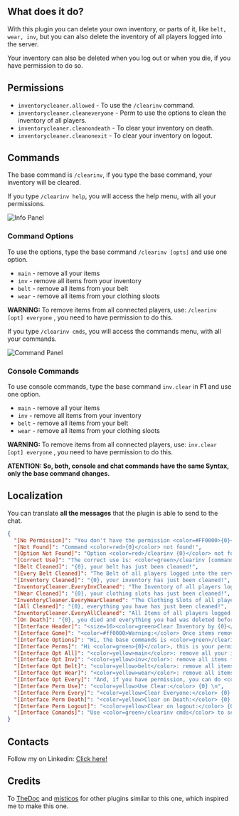 ## What does it do?
With this plugin you can delete your own inventory, or parts of it, like `belt, wear, inv`, but you can also delete the inventory of all players logged into the server.

Your inventory can also be deleted when you log out or when you die, if you have permission to do so. 

## Permissions
* `inventorycleaner.allowed` - To use the `/clearinv` command.
* `inventorycleaner.cleaneveryone` - Perm to use the options to clean the inventory of all players.
* `inventorycleaner.cleanondeath` - To clear your inventory on death.
* `inventorycleaner.cleanonexit` - To clear your inventory on logout.

## Commands
The base command is `/clearinv`, if you type the base command, your inventory will be cleared.

If you type `/clearinv help`, you will access the help menu, with all your permissions.

![Info Panel](https://i.imgur.com/49xK4oA.png)

### Command Options
To use the options, type the base command `/clearinv [opts]` and use one option.
* `main` - remove all your items
* `inv` - remove all items from your inventory
* `belt` - remove all items from your belt
* `wear` - remove all items from your clothing sloots

**WARNING:** To remove items from all connected players, use: `/clearinv [opt] everyone` , you need to have permission to do this.

If you type `/clearinv cmds`, you will access the commands menu, with all your commands.

![Command Panel](https://i.imgur.com/9lWFaZo.png)

### Console Commands
To use console commands, type the base command `inv.clear` in **F1** and use one option.
* `main` - remove all your items
* `inv` - remove all items from your inventory
* `belt` - remove all items from your belt
* `wear` - remove all items from your clothing sloots

**WARNING:** To remove items from all connected players, use: `inv.clear [opt] everyone` , you need to have permission to do this.

**ATENTION: So, both, console and chat commands have the same Syntax, only the base command changes.**

## Localization
You can translate **all the messages** that the plugin is able to send to the chat.

```json
{
  "[No Permission]": "You don't have the permission <color=#FF0000>{0}</color> to do that!",
  "[Not Found]": "Command <color=red>{0}</color> not found!",
  "[Option Not Found]": "Option <color=red>/clearinv {0}</color> not found!",
  "[Correct Use]": "The correct use is: <color=green>/clearinv [command]</color>",
  "[Belt Cleaned]": "{0}, your belt has just been cleaned!",
  "[Every Belt Cleaned]": "The Belt of all players logged into the server has just been removed!",
  "[Inventory Cleaned]": "{0}, your inventory has just been cleaned!",
  "InventoryCleaner.EveryInvCleaned": "The Inventory of all players logged into the server has just been removed!",
  "[Wear Cleaned]": "{0}, your clothing slots has just been cleaned!",
  "InventoryCleaner.EveryWearCleaned": "The Clothing Slots of all players logged into the server has just been removed!",
  "[All Cleaned]": "{0}, everything you have has just been cleaned!",
  "InventoryCleaner.EveryAllCleaned": "All Items of all players logged into the server has just been removed!",
  "[On Death]": "{0}, you died and everything you had was deleted before your death!",
  "[Interface Header]": "<size=16><color=green>Clear Inventory by {0}</color></size> v{1} \n",
  "[Interface Gome]": "<color=#ff0000>Warning:</color> Once items removed they are GONE ! \n\n",
  "[Interface Options]": "Hi, the base commands is <color=green>/clearinv [opts]</color>, see the opts:\n\n",
  "[Interface Perms]": "Hi <color=green>{0}</color>, this is your permissions: \n",
  "[Interface Opt All]": "<color=yellow>main</color>: remove all your items \n",
  "[Interface Opt Inv]": "<color=yellow>inv</color>: remove all items from your inventory \n",
  "[Interface Opt Belt]": "<color=yellow>belt</color>: remove all items from your belt \n",
  "[Interface Opt Wear]": "<color=yellow>wear</color>: remove all items from your clothing slots \n\n",
  "[Interface Opt Every]": "And, if you have permission, you can do <color=red>/clearinv [opts] everyone</color> to remove the items from everyone who is logged on to the server!",
  "[Interface Perm Use]": "<color=yellow>Use Clear:</color> {0} \n",
  "[Interface Perm Every]": "<color=yellow>Clear Everyone:</color> {0} \n",
  "[Interface Perm Death]": "<color=yellow>Clear on Death:</color> {0} \n",
  "[Interface Perm Logout]": "<color=yellow>Clear on logout:</color> {0} \n\n",
  "[Interface Comands]": "Use <color=green>/clearinv cmds</color> to see the comands."
}
```

## Contacts
Follow my on Linkedin: [Click here!](https://www.linkedin.com/)

## Credits
To [TheDoc](https://umod.org/plugins/admin-inventory-cleaner) and [misticos](https://umod.org/plugins/inventory-cleaner) for other plugins similar to this one, which inspired me to make this one.
